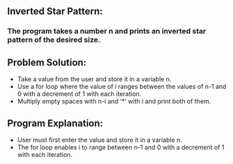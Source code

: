 ## Inverted Star Pattern:
### The program takes a number n and prints an inverted star pattern of the desired size.

## Problem Solution:
- Take a value from the user and store it in a variable n.
- Use a for loop where the value of i ranges between the values of n-1 and 0 with a decrement of 1 with each iteration.
- Multiply empty spaces with n-i and ‘*’ with i and print both of them.

## Program Explanation:
- User must first enter the value and store it in a variable n.
- The for loop enables i to range between n-1 and 0 with a decrement of 1 with each iteration.
